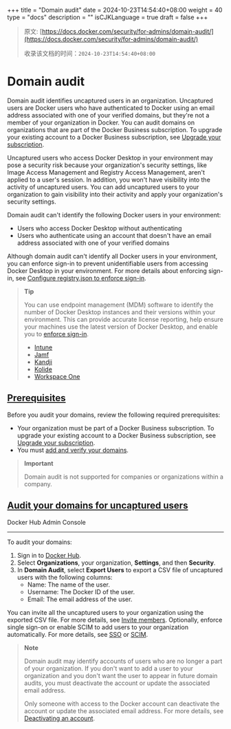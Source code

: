 +++
title = "Domain audit"
date = 2024-10-23T14:54:40+08:00
weight = 40
type = "docs"
description = ""
isCJKLanguage = true
draft = false
+++

> 原文: [https://docs.docker.com/security/for-admins/domain-audit/](https://docs.docker.com/security/for-admins/domain-audit/)
>
> 收录该文档的时间：`2024-10-23T14:54:40+08:00`

# Domain audit

Domain audit identifies uncaptured users in an organization. Uncaptured users are Docker users who have authenticated to Docker using an email address associated with one of your verified domains, but they're not a member of your organization in Docker. You can audit domains on organizations that are part of the Docker Business subscription. To upgrade your existing account to a Docker Business subscription, see [Upgrade your subscription](https://docs.docker.com/subscription/upgrade/).

Uncaptured users who access Docker Desktop in your environment may pose a security risk because your organization's security settings, like Image Access Management and Registry Access Management, aren't applied to a user's session. In addition, you won't have visibility into the activity of uncaptured users. You can add uncaptured users to your organization to gain visibility into their activity and apply your organization's security settings.

Domain audit can't identify the following Docker users in your environment:

- Users who access Docker Desktop without authenticating
- Users who authenticate using an account that doesn't have an email address associated with one of your verified domains

Although domain audit can't identify all Docker users in your environment, you can enforce sign-in to prevent unidentifiable users from accessing Docker Desktop in your environment. For more details about enforcing sign-in, see [Configure registry.json to enforce sign-in](https://docs.docker.com/security/for-admins/enforce-sign-in/).

> **Tip**
>
> 
>
> You can use endpoint management (MDM) software to identify the number of Docker Desktop instances and their versions within your environment. This can provide accurate license reporting, help ensure your machines use the latest version of Docker Desktop, and enable you to [enforce sign-in](https://docs.docker.com/security/for-admins/enforce-sign-in/).
>
> - [Intune](https://learn.microsoft.com/en-us/mem/intune/apps/app-discovered-apps)
> - [Jamf](https://docs.jamf.com/10.25.0/jamf-pro/administrator-guide/Application_Usage.html)
> - [Kandji](https://support.kandji.io/support/solutions/articles/72000559793-view-a-device-application-list)
> - [Kolide](https://www.kolide.com/features/device-inventory/properties/mac-apps)
> - [Workspace One](https://blogs.vmware.com/euc/2022/11/how-to-use-workspace-one-intelligence-to-manage-app-licenses-and-reduce-costs.html)

## [Prerequisites](https://docs.docker.com/security/for-admins/domain-audit/#prerequisites)

Before you audit your domains, review the following required prerequisites:

- Your organization must be part of a Docker Business subscription. To upgrade your existing account to a Docker Business subscription, see [Upgrade your subscription](https://docs.docker.com/subscription/core-subscription/upgrade/).
- You must [add and verify your domains](https://docs.docker.com/security/for-admins/single-sign-on/configure/#step-one-add-and-verify-your-domain).

> **Important**
>
> 
>
> Domain audit is not supported for companies or organizations within a company.

## [Audit your domains for uncaptured users](https://docs.docker.com/security/for-admins/domain-audit/#audit-your-domains-for-uncaptured-users)

Docker Hub Admin Console

------

To audit your domains:

1. Sign in to [Docker Hub](https://hub.docker.com/).
2. Select **Organizations**, your organization, **Settings**, and then **Security**.
3. In **Domain Audit**, select **Export Users** to export a CSV file of uncaptured users with the following columns:
   - Name: The name of the user.
   - Username: The Docker ID of the user.
   - Email: The email address of the user.

You can invite all the uncaptured users to your organization using the exported CSV file. For more details, see [Invite members](https://docs.docker.com/admin/organization/members/). Optionally, enforce single sign-on or enable SCIM to add users to your organization automatically. For more details, see [SSO](https://docs.docker.com/security/for-admins/single-sign-on/) or [SCIM](https://docs.docker.com/security/for-admins/provisioning/scim/).

> **Note**
>
> Domain audit may identify accounts of users who are no longer a part of your organization. If you don't want to add a user to your organization and you don't want the user to appear in future domain audits, you must deactivate the account or update the associated email address.
>
> Only someone with access to the Docker account can deactivate the account or update the associated email address. For more details, see [Deactivating an account](https://docs.docker.com/admin/deactivate-account/).

